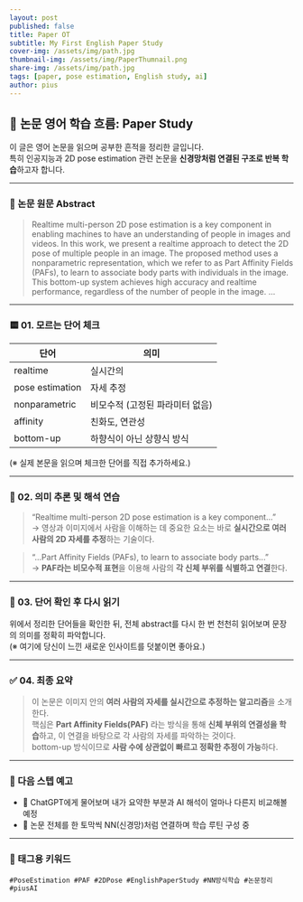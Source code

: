 ```yaml
---
layout: post
published: false
title: Paper OT
subtitle: My First English Paper Study
cover-img: /assets/img/path.jpg
thumbnail-img: /assets/img/PaperThumnail.png
share-img: /assets/img/path.jpg
tags: [paper, pose estimation, English study, ai]
author: pius
---
```


## 🧠 논문 영어 학습 흐름: Paper Study

이 글은 영어 논문을 읽으며 공부한 흔적을 정리한 글입니다.  
특히 인공지능과 2D pose estimation 관련 논문을 **신경망처럼 연결된 구조로 반복 학습**하고자 합니다.

---

### 📄 논문 원문 Abstract

> Realtime multi-person 2D pose estimation is a key component in enabling machines to have an understanding of people in images and videos. In this work, we present a realtime approach to detect the 2D pose of multiple people in an image. The proposed method uses a nonparametric representation, which we refer to as Part Affinity Fields (PAFs), to learn to associate body parts with individuals in the image. This bottom-up system achieves high accuracy and realtime performance, regardless of the number of people in the image. ...

---

### 🟨 01. 모르는 단어 체크

| 단어 | 의미 |
|------|------|
| realtime | 실시간의 |
| pose estimation | 자세 추정 |
| nonparametric | 비모수적 (고정된 파라미터 없음) |
| affinity | 친화도, 연관성 |
| bottom-up | 하향식이 아닌 상향식 방식 |

(※ 실제 본문을 읽으며 체크한 단어를 직접 추가하세요.)

---

### 🧠 02. 의미 추론 및 해석 연습

> “Realtime multi-person 2D pose estimation is a key component...”  
→ 영상과 이미지에서 사람을 이해하는 데 중요한 요소는 바로 **실시간으로 여러 사람의 2D 자세를 추정**하는 기술이다.

> “...Part Affinity Fields (PAFs), to learn to associate body parts...”  
→ **PAF라는 비모수적 표현**을 이용해 사람의 **각 신체 부위를 식별하고 연결**한다.

---

### 📘 03. 단어 확인 후 다시 읽기

위에서 정리한 단어들을 확인한 뒤, 전체 abstract를 다시 한 번 천천히 읽어보며 문장의 의미를 정확히 파악합니다.  
(※ 여기에 당신이 느낀 새로운 인사이트를 덧붙이면 좋아요.)

---

### ✅ 04. 최종 요약

> 이 논문은 이미지 안의 **여러 사람의 자세를 실시간으로 추정하는 알고리즘**을 소개한다.  
> 핵심은 **Part Affinity Fields(PAF)** 라는 방식을 통해 **신체 부위의 연결성을 학습**하고, 이 연결을 바탕으로 각 사람의 자세를 파악하는 것이다.  
> bottom-up 방식이므로 **사람 수에 상관없이 빠르고 정확한 추정이 가능**하다.

---

### 🔁 다음 스텝 예고

- 🤖 ChatGPT에게 물어보며 내가 요약한 부분과 AI 해석이 얼마나 다른지 비교해볼 예정
- 🧩 논문 전체를 한 토막씩 NN(신경망)처럼 연결하며 학습 루틴 구성 중

---

### 🧩 태그용 키워드

`#PoseEstimation #PAF #2DPose #EnglishPaperStudy #NN방식학습 #논문정리 #piusAI`
